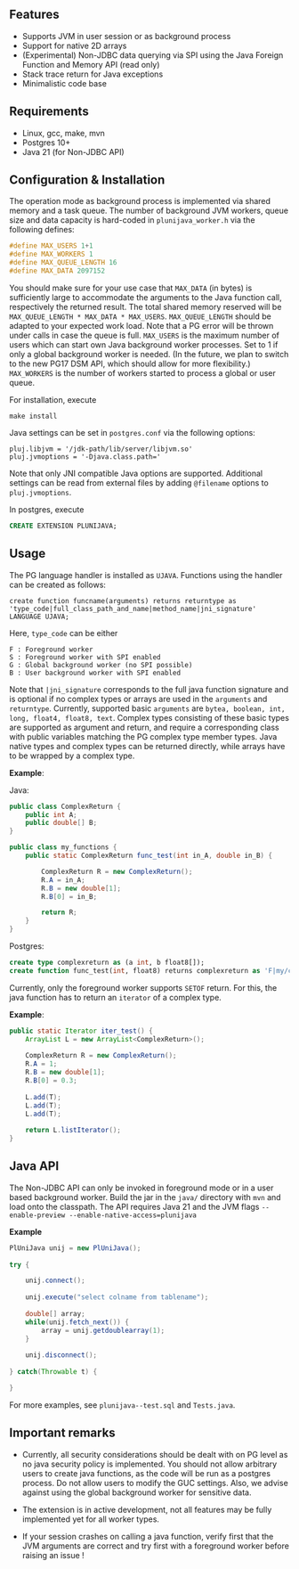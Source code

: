 
## Features
- Supports JVM in user session or as background process
- Support for native 2D arrays
- (Experimental) Non-JDBC data querying via SPI using the Java Foreign Function and Memory API (read only)
- Stack trace return for Java exceptions
- Minimalistic code base

## Requirements
- Linux, gcc, make, mvn
- Postgres 10+
- Java 21 (for Non-JDBC API)

## Configuration & Installation

The operation mode as background process is implemented via shared memory and a task queue. The number of background JVM workers, queue size and data capacity is hard-coded in `plunijava_worker.h` via the following defines:

```C
#define MAX_USERS 1+1
#define MAX_WORKERS 1
#define MAX_QUEUE_LENGTH 16
#define MAX_DATA 2097152
```
You should make sure for your use case that `MAX_DATA` (in bytes) is sufficiently large to accommodate the arguments to the Java function call, respectively the returned result. The total shared memory reserved will be `MAX_QUEUE_LENGTH * MAX_DATA * MAX_USERS`. `MAX_QUEUE_LENGTH` should be adapted to your expected work load. Note that a PG error will be thrown under calls in case the queue is full. `MAX_USERS` is the maximum number of users which can start own Java background worker processes. Set to 1 if only a global background worker is needed. (In the future, we plan to switch to the new PG17 DSM API, which should allow for more flexibility.) `MAX_WORKERS` is the number of workers started to process a global or user queue.

For installation, execute
```
make install
```

Java settings can be set in `postgres.conf` via the following options:
```
pluj.libjvm = '/jdk-path/lib/server/libjvm.so'
pluj.jvmoptions = '-Djava.class.path=' 
```
Note that only JNI compatible Java options are supported. Additional settings can be read from external files by adding `@filename` options to `pluj.jvmoptions`. 

In postgres, execute
```SQL
CREATE EXTENSION PLUNIJAVA;
```

## Usage
The PG language handler is installed as `UJAVA`. Functions using the handler can be created as follows:
```
create function funcname(arguments) returns returntype as 'type_code|full_class_path_and_name|method_name|jni_signature' LANGUAGE UJAVA;
```
Here, `type_code` can be either
```
F : Foreground worker
S : Foreground worker with SPI enabled
G : Global background worker (no SPI possible)
B : User background worker with SPI enabled
```
Note that `|jni_signature` corresponds to the full java function signature and is optional if no complex types or arrays are used in the `arguments` and `returntype`. Currently, supported basic `arguments` are 
`bytea, boolean, int, long, float4, float8, text`. Complex types consisting of these basic types are supported as argument and return, and require a corresponding class with public variables matching the PG complex type member types. Java native types and complex types can be returned directly, while arrays have to be wrapped by a complex type. 

**Example**:

Java: 

```Java
public class ComplexReturn {
    public int A;
    public double[] B;
}

public class my_functions {
    public static ComplexReturn func_test(int in_A, double in_B) {

        ComplexReturn R = new ComplexReturn();
        R.A = in_A;
        R.B = new double[1];
        R.B[0] = in_B;

        return R;
    }
}
```

Postgres: 

```SQL
create type complexreturn as (a int, b float8[]);
create function func_test(int, float8) returns complexreturn as 'F|my/classpath/my_functions|func_test' LANGUAGE UJAVA;
```

Currently, only the foreground worker supports `SETOF` return. For this, the java function has to return an `iterator` of a complex type.  

**Example**:

```Java
public static Iterator iter_test() {
    ArrayList L = new ArrayList<ComplexReturn>();
    
    ComplexReturn R = new ComplexReturn();
    R.A = 1;
    R.B = new double[1];
    R.B[0] = 0.3;
		
    L.add(T);
    L.add(T);
    L.add(T);
		
    return L.listIterator();
}
```

## Java API

The Non-JDBC API can only be invoked in foreground mode or in a user based background worker. Build the jar in the `java/` directory with `mvn` and load onto the classpath. The API requires Java 21 and the JVM flags `--enable-preview --enable-native-access=plunijava`

**Example**

```Java
PlUniJava unij = new PlUniJava();
		
try {

    unij.connect();
    
    unij.execute("select colname from tablename");
    
    double[] array;
    while(unij.fetch_next()) {
        array = unij.getdoublearray(1);
	}
		     
    unij.disconnect();
    
} catch(Throwable t) {

}
```

For more examples, see `plunijava--test.sql` and `Tests.java`.


## Important remarks

- Currently, all security considerations should be dealt with on PG level as no java security policy is implemented. You should not allow arbitrary users to create java functions, as the code will be run as a postgres process. Do not allow users to modify the GUC settings. Also, we advise against using the global background worker for sensitive data.

- The extension is in active development, not all features may be fully implemented yet for all worker types.

- If your session crashes on calling a java function, verify first that the JVM arguments are correct and try first with a foreground worker before raising an issue !

